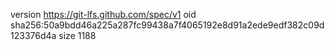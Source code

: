 version https://git-lfs.github.com/spec/v1
oid sha256:50a9bdd46a225a287fc99438a7f4065192e8d91a2ede9edf382c09d123376d4a
size 1188

